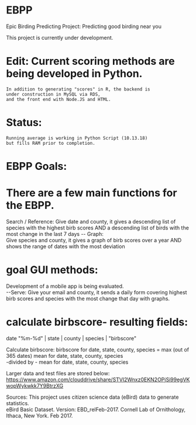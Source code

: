 # EBPP

Epic Birding Predicting Project: Predicting good birding near you

This project is currently under development.  
# Edit: Current scoring methods are being developed in Python. 
    In addition to generating "scores" in R, the backend is 
    under construction in MySQL via RDS, 
    and the front end with Node.JS and HTML.  

# Status:
    Running average is working in Python Script (10.13.18)
    but fills RAM prior to completion. 

# EBPP Goals:
# There are a few main functions for the EBPP.   

Search / Reference:
Give date and county, it gives a descending list of species with the highest birb scores AND a descending list of birds with the most change in the last 7 days
-- Graph:  
    Give species and county, it gives a graph of birb scores over a year AND shows the range of dates with the most deviation

# goal GUI methods:

Development of a mobile app is being evaluated.  
--Serve:
    Give your email and county, it sends a daily form covering highest birb scores and species with the most change that day with graphs.  

# calculate birbscore- resulting fields:
  date "%m-%d" | state | county | species | "birbscore"

  Calculate birbscore:
  birbscore for date, state, county, species =
  max (out of 365 dates) mean for date, state, county, species  
    -divided by -
  mean for date, state, county, species



Larger data and test files are stored below:
https://www.amazon.com/clouddrive/share/STVl2Wnxz0EKN2OPjSi99egVKwopWykwkk7Y9BtrzXG

Sources:
This project uses citizen science data (eBird) data to generate statistics.  
eBird Basic Dataset. Version: EBD_relFeb-2017. Cornell Lab of Ornithology, Ithaca, New York. Feb 2017.

